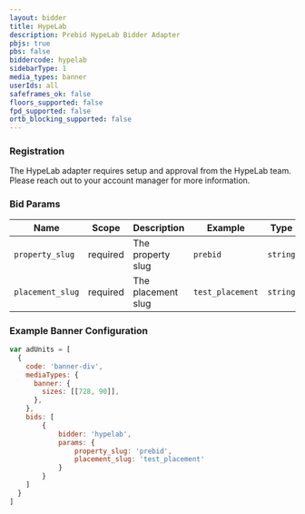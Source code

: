 ```yaml
---
layout: bidder
title: HypeLab
description: Prebid HypeLab Bidder Adapter
pbjs: true
pbs: false
biddercode: hypelab
sidebarType: 1
media_types: banner
userIds: all
safeframes_ok: false
floors_supported: false
fpd_supported: false
ortb_blocking_supported: false
---
```


### Registration

The HypeLab adapter requires setup and approval from the HypeLab team. Please reach out to your account manager for more information.

### Bid Params


| Name | Scope | Description | Example | Type |
|---------------|----------|------------------|---------|----------|
| `property_slug` | required | The property slug | `prebid` | `string` |
| `placement_slug` | required | The placement slug | `test_placement` | `string` |


### Example Banner Configuration

```js
var adUnits = [
  {
    code: 'banner-div',
    mediaTypes: {
      banner: {
        sizes: [[728, 90]],
      },
    },
    bids: [
        {
            bidder: 'hypelab',
            params: {
                property_slug: 'prebid',
                placement_slug: 'test_placement'
            }
        }
    ]
  }
]
```

